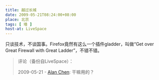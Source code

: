 ```yaml
---
title: 越过长城
date: 2009-05-21T08:24:00+08:00
place: 北京
tags: [ 墙 ]
host-at: LiveSpace
---
```

只谈技术，不谈国事。Firefox竟然有这么一个插件gladder，叫做“Get over Great Firewall with Great Ladder”，不错不错。

> 评论（备份自LiveSpace）：
> 
> 2009-05-21 - [Alan Chen](http://cid-bc50ca5b7024dc31.profile.live.com/): 干嘛用的？
